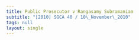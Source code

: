 ```yaml
---
title: Public Prosecutor v Rangasamy Subramaniam
subtitle: "[2010] SGCA 40 / 10\_November\_2010"
tags: null
layout: single
---
```


